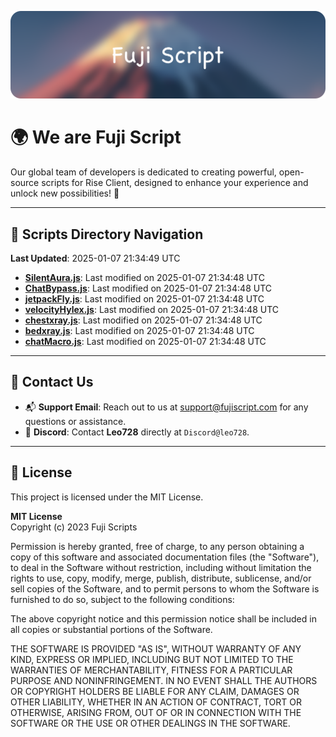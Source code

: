 ![Banner](.github/b.webp)

# 🌍 **We are Fuji Script**

Our global team of developers is dedicated to creating powerful, open-source scripts for Rise Client, designed to enhance your experience and unlock new possibilities! 🌟

---
<!-- SCRIPTS_NAVIGATION_START -->
## 📂 **Scripts Directory Navigation**

**Last Updated**: 2025-01-07 21:34:49 UTC

- **[SilentAura.js](scripts/SilentAura.js)**: Last modified on 2025-01-07 21:34:48 UTC
- **[ChatBypass.js](scripts/ChatBypass.js)**: Last modified on 2025-01-07 21:34:48 UTC
- **[jetpackFly.js](scripts/jetpackFly.js)**: Last modified on 2025-01-07 21:34:48 UTC
- **[velocityHylex.js](scripts/velocityHylex.js)**: Last modified on 2025-01-07 21:34:48 UTC
- **[chestxray.js](scripts/chestxray.js)**: Last modified on 2025-01-07 21:34:48 UTC
- **[bedxray.js](scripts/bedxray.js)**: Last modified on 2025-01-07 21:34:48 UTC
- **[chatMacro.js](scripts/chatMacro.js)**: Last modified on 2025-01-07 21:34:48 UTC

<!-- SCRIPTS_NAVIGATION_END -->

---

## 💬 **Contact Us**  
- 📬 **Support Email**: Reach out to us at [support@fujiscript.com](mailto:support@fujiscript.com) for any questions or assistance.  
- 💬 **Discord**: Contact **Leo728** directly at `Discord@leo728`.

---

## 📜 **License**

This project is licensed under the MIT License.  

**MIT License**  
Copyright (c) 2023 Fuji Scripts  

Permission is hereby granted, free of charge, to any person obtaining a copy of this software and associated documentation files (the "Software"), to deal in the Software without restriction, including without limitation the rights to use, copy, modify, merge, publish, distribute, sublicense, and/or sell copies of the Software, and to permit persons to whom the Software is furnished to do so, subject to the following conditions:  

The above copyright notice and this permission notice shall be included in all copies or substantial portions of the Software.  

THE SOFTWARE IS PROVIDED "AS IS", WITHOUT WARRANTY OF ANY KIND, EXPRESS OR IMPLIED, INCLUDING BUT NOT LIMITED TO THE WARRANTIES OF MERCHANTABILITY, FITNESS FOR A PARTICULAR PURPOSE AND NONINFRINGEMENT. IN NO EVENT SHALL THE AUTHORS OR COPYRIGHT HOLDERS BE LIABLE FOR ANY CLAIM, DAMAGES OR OTHER LIABILITY, WHETHER IN AN ACTION OF CONTRACT, TORT OR OTHERWISE, ARISING FROM, OUT OF OR IN CONNECTION WITH THE SOFTWARE OR THE USE OR OTHER DEALINGS IN THE SOFTWARE.  
